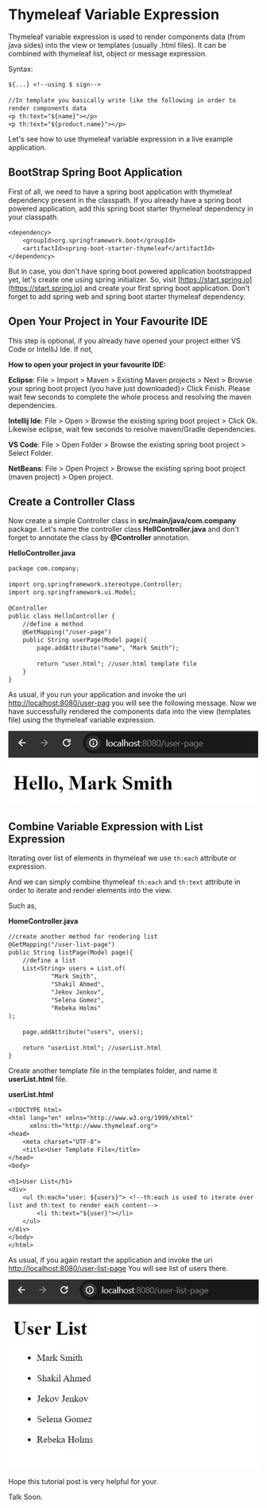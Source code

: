 # Thymeleaf Variable Expression


Thymeleaf variable expression is used to render components data (from java sides) into the view or templates (usually .html files). It can be combined with thymeleaf list, object or message expression.

Syntax:

```
${...} <!--using $ sign-->

//In template you basically write like the following in order to render components data
<p th:text="${name}"></p>
<p th:text="${product.name}"></p>
```

Let's see how to use thymeleaf variable expression in a live example application.

## BootStrap Spring Boot Application

First of all, we need to have a spring boot application with thymeleaf dependency present in the classpath. If you already have a spring boot powered application, add this spring boot starter thymeleaf dependency in your classpath.

```
<dependency>
    <groupId>org.springframework.boot</groupId>
    <artifactId>spring-boot-starter-thymeleaf</artifactId>
</dependency>
```

But in case, you don't have spring boot powered application bootstrapped yet, let's create one using spring initializer. So, visit [https://start.spring.io](https://start.spring.io) and create your first spring boot application. Don't forget to add spring web and spring boot starter thymeleaf dependency.

## Open Your Project in Your Favourite IDE

This step is optional, if you already have opened your project either VS Code or IntelliJ Ide. If not, 

**How to open your project in your favourite IDE:**

**Eclipse**: File > Import > Maven > Existing Maven projects > Next > Browse your spring boot project (you have just downloaded)> Click Finish. Please wait few seconds to complete the whole process and resolving the maven dependencies.

**Intellij Ide**: File > Open > Browse the existing spring boot project > Click Ok. Likewise eclipse, wait few seconds to resolve maven/Gradle dependencies.

**VS Code**: File > Open Folder > Browse the existing spring boot project > Select Folder.

**NetBeans**: File > Open Project > Browse the existing spring boot project (maven project) > Open project.


## Create a Controller Class

Now create a simple Controller class in **src/main/java/com.company** package. Let's name the controller class **HellController.java** and don't forget to annotate the class by **@Controller** annotation.

**HelloController.java**

```
package com.company;

import org.springframework.stereotype.Controller;
import org.springframework.ui.Model;

@Controller
public class HelloController {
    //define a method
    @GetMapping("/user-page")
    public String userPage(Model page){
        page.addAttribute("name", "Mark Smith");

        return "user.html"; //user.html template file
    }
}
```

As usual, if you run your application and invoke the uri [http://localhost:8080/user-pag](http://localhost:8080/user-page) you will see the following message. Now we have successfully rendered the components data into the view (templates file) using the thymeleaf variable expression.

![alt text](img1.png)

## Combine Variable Expression with List Expression

Iterating over list of elements in thymeleaf we use ```th:each``` attribute or expression.

And we can simply combine thymeleaf ```th:each``` and ```th:text``` attribute in order to iterate and render elements into the view.

Such as,

**HomeController.java**

```
//create another method for rendering list
@GetMapping("/user-list-page")
public String listPage(Model page){
    //define a list
    List<String> users = List.of(
            "Mark Smith",
            "Shakil Ahmed",
            "Jekov Jenkov",
            "Selena Gomez",
            "Rebeka Holms"
);

    page.addAttribute("users", users);
        
    return "userList.html"; //userList.html
}
```

Create another template file in the templates folder, and name it **userList.html** file.

**userList.html**

```
<!DOCTYPE html>
<html lang="en" xmlns="http://www.w3.org/1999/xhtml"
      xmlns:th="http://www.thymeleaf.org">
<head>
    <meta charset="UTF-8">
    <title>User Template File</title>
</head>
<body>

<h1>User List</h1>
<div>
    <ul th:each="user: ${users}"> <!--th:each is used to iterate over list and th:text to render each content-->
        <li th:text="${user}"></li>
    </ul>
</div>
</body>
</html>
```

As usual, if you again restart the application and invoke the uri [http://localhost:8080/user-list-page](http://localhost:8080/user-list-page) You will see list of users there. 

![alt text](img2.png)

Hope this tutorial post is very helpful for your. 

Talk Soon.